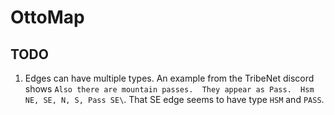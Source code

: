 # OttoMap

## TODO

1. Edges can have multiple types.
An example from the TribeNet discord shows `Also there are mountain passes.  They appear as Pass.  Hsm NE, SE, N, S, Pass SE\`.
That SE edge seems to have type `HSM` and `PASS`.